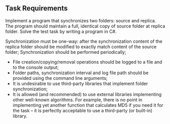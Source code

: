 ## Task Requirements
Implement a program that synchronizes two folders: source and
replica. The program should maintain a full, identical copy of source
folder at replica folder. Solve the test task by writing a program in C#.

Synchronization must be one-way: after the synchronization content of the replica folder should be modified to exactly match content of the source folder;
Synchronization should be performed periodically;

- File creation/copying/removal operations should be logged to a file and to the console output;
- Folder paths, synchronization interval and log file path should be provided using the command line arguments;
- It is undesirable to use third-party libraries that implement folder synchronization;
- It is allowed (and recommended) to use external libraries implementing other well-known algorithms. For example, there is no point in implementing yet another function that calculates MD5 if you need it for the task – it is perfectly acceptable to use a third-party (or built-in) library. 
